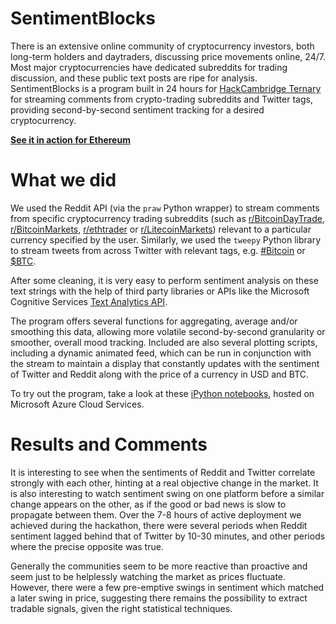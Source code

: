 # SentimentBlocks

There is an extensive online community of cryptocurrency investors, both long-term holders and daytraders, discussing price movements online, 24/7. Most major cryptocurrencies have dedicated subreddits for trading discussion, and these public text posts are ripe for analysis. SentimentBlocks is a program built in 24 hours for [HackCambridge Ternary](https://ternary.devpost.com/) for streaming comments from crypto-trading subreddits and Twitter tags, providing second-by-second sentiment tracking for a desired cryptocurrency.

**[See it in action for Ethereum](https://www.youtube.com/embed/wXkV4K7ivEk)**

# What we did

We used the Reddit API (via the `praw` Python wrapper) to stream comments from specific cryptocurrency trading subreddits (such as [r/BitcoinDayTrade](https://www.reddit.com/r/BitcoinDayTrade), [r/BitcoinMarkets](https://www.reddit.com/r/BitcoinMarkets), [r/ethtrader](https://www.reddit.com/r/ethtrader) or [r/LitecoinMarkets](https://www.reddit.com/r/LitecoinMarkets)) relevant to a particular currency specified by the user. Similarly, we used the `tweepy` Python library to stream tweets from across Twitter with relevant tags, e.g. [#Bitcoin](https://twitter.com/search?q=%23bitcoin) or [$BTC](https://twitter.com/search?q=%24BTC).

After some cleaning, it is very easy to perform sentiment analysis on these text strings with the help of third party libraries or APIs like the Microsoft Cognitive Services [Text Analytics API](https://azure.microsoft.com/en-gb/services/cognitive-services/text-analytics).

The program offers several functions for aggregating, average and/or smoothing this data, allowing more volatile second-by-second granularity or smoother, overall mood tracking. Included are also several plotting scripts, including a dynamic animated feed, which can be run in conjunction with the stream to maintain a display that constantly updates with the sentiment of Twitter and Reddit along with the price of a currency in USD and BTC.

To try out the program, take a look at these [iPython notebooks](https://sentimentblocks-jamcowl.notebooks.azure.com/nb/tree), hosted on Microsoft Azure Cloud Services.

# Results and Comments

It is interesting to see when the sentiments of Reddit and Twitter correlate strongly with each other, hinting at a real objective change in the market. It is also interesting to watch sentiment swing on one platform before a similar change appears on the other, as if the good or bad news is slow to propagate between them. Over the 7-8 hours of active deployment we achieved during the hackathon, there were several periods when Reddit sentiment lagged behind that of Twitter by 10-30 minutes, and other periods where the precise opposite was true.

Generally the communities seem to be more reactive than proactive and seem just to be helplessly watching the market as prices fluctuate. However, there were a few pre-emptive swings in sentiment which matched a later swing in price, suggesting there remains the possibility to extract tradable signals, given the right statistical techniques.
